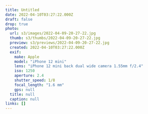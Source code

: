 ```yaml
---
title: Untitled
date: 2022-04-10T03:27:22.000Z
draft: false
drop: true
photo:
  url: s3/images/2022-04-09-20-27-22.jpg
  thumb: s3/thumbs/2022-04-09-20-27-22.jpg
  preview: s3/previews/2022-04-09-20-27-22.jpg
  created: 2022-04-10T03:27:22.000Z
  exif:
    make: Apple
    model: "iPhone 12 mini"
    lens: "iPhone 12 mini back dual wide camera 1.55mm f/2.4"
    iso: 1250
    aperture: 2.4
    shutter_speed: 1/8
    focal_length: "1.6 mm"
    gps: null
  title: null
  caption: null
links: []
---
```

